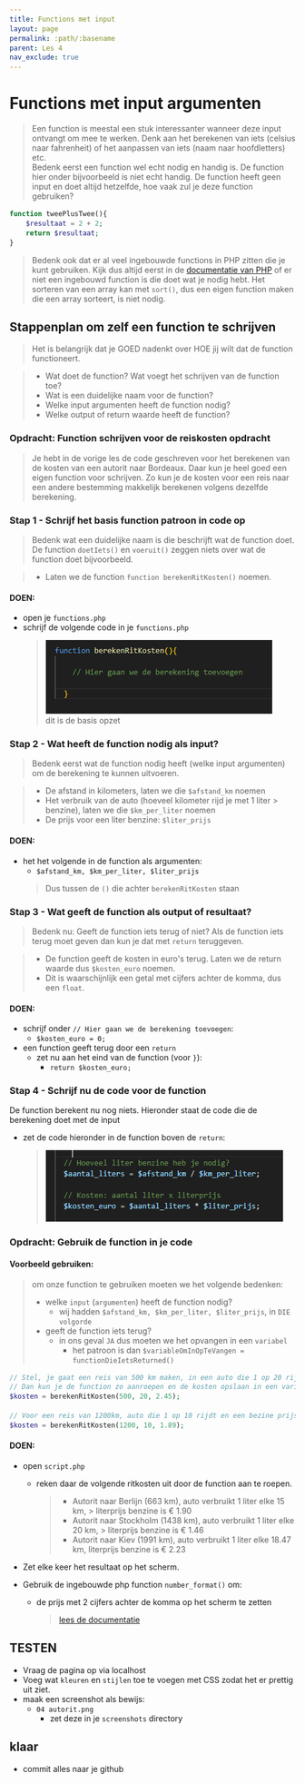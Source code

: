 ```yaml
---
title: Functions met input
layout: page 
permalink: :path/:basename 
parent: Les 4 
nav_exclude: true
---
```


# Functions met input argumenten

> Een function is meestal een stuk interessanter wanneer deze input ontvangt om mee te werken.
Denk aan het berekenen van iets (celsius naar fahrenheit) of het aanpassen van iets (naam naar hoofdletters) etc.  
> Bedenk eerst een function wel echt nodig en handig is. De function hier  onder bijvoorbeeld is niet echt handig. De function heeft geen input en  doet altijd hetzelfde, hoe vaak zul je deze function gebruiken? 

```php
function tweePlusTwee(){
    $resultaat = 2 + 2;
    return $resultaat;
}
```

> Bedenk ook dat er al veel ingebouwde functions in PHP zitten die je kunt gebruiken. Kijk dus altijd eerst in de [documentatie van PHP](https://www.php.net/manual/en/funcref.php) of er niet een ingebouwd function is die doet wat je nodig hebt.
Het sorteren van een array kan met `sort()`, dus een eigen function maken die een array sorteert, is niet nodig.


## Stappenplan om zelf een function te schrijven

> Het is belangrijk dat je GOED nadenkt over HOE jij wilt dat de function functioneert.

> - Wat doet de function? Wat voegt het schrijven van de function toe?
> - Wat is een duidelijke naam voor de function?
> - Welke input argumenten heeft de function nodig?
> - Welke output of return waarde heeft de function? 

### Opdracht: Function schrijven voor de reiskosten opdracht

> Je hebt in de vorige les de code geschreven voor het berekenen van de kosten van een autorit naar Bordeaux.
Daar kun je heel goed een eigen function voor schrijven. Zo kun je de kosten voor een reis naar een andere bestemming makkelijk berekenen volgens dezelfde berekening.


### Stap 1 - Schrijf het basis function patroon in code op


> Bedenk wat een duidelijke naam is die beschrijft wat de function doet. De function `doetIets()` en `voeruit()` zeggen niets over wat de function doet bijvoorbeeld.   

> - Laten we de function `function berekenRitKosten()` noemen.

#### DOEN:

- open je `functions.php`
- schrijf de volgende code in je `functions.php`
  > ![](img/functionraamwerk.PNG)  
  > dit is de basis opzet

### Stap 2 - Wat heeft de function nodig als input?

> Bedenk eerst wat de function nodig heeft (welke input argumenten) om de berekening te kunnen uitvoeren.

> - De afstand in kilometers, laten we die `$afstand_km` noemen
> - Het verbruik van de auto (hoeveel kilometer rijd je met 1 liter > benzine), laten we die `$km_per_liter` noemen
> - De prijs voor een liter benzine: `$liter_prijs`

#### DOEN:
- het het volgende in de function als argumenten:
  - `$afstand_km, $km_per_liter, $liter_prijs`  
  > Dus tussen de `()` die achter `berekenRitKosten` staan

### Stap 3 - Wat geeft de function als output of resultaat?

> Bedenk nu: Geeft de function iets terug of niet? Als de function iets terug moet geven dan kun je dat met `return` teruggeven. 

> - De function geeft de kosten in euro's terug. Laten we de return waarde dus `$kosten_euro` noemen.
> - Dit is waarschijnlijk een getal met cijfers achter de komma, dus een `float`.

#### DOEN:

- schrijf onder `// Hier gaan we de berekening toevoegen`:
  - `$kosten_euro = 0;`
- een function geeft terug door een `return`
  - zet nu aan het eind van de function (voor `}`):
    - `return $kosten_euro;`

### Stap 4 - Schrijf nu de code voor de function

De function berekent nu nog niets. Hieronder staat de code die de berekening doet met de input

- zet de code hieronder in de function boven de `return`:
  >![](img/berekening.PNG)


### Opdracht: Gebruik de function in je code


#### Voorbeeld gebruiken:

> om onze function te gebruiken moeten we het volgende bedenken:
> - welke `input` (`argumenten`) heeft de function nodig?
>   - wij hadden `$afstand_km, $km_per_liter, $liter_prijs`, in `DIE volgorde`
> - geeft de function iets terug?
>   - in ons geval `JA` dus moeten we het opvangen in een `variabel`
>     - het patroon is dan `$variableOmInOpTeVangen = functionDieIetsReturned()`

```php
// Stel, je gaat een reis van 500 km maken, in een auto die 1 op 20 rijdt en een liter benzine kost € 2.45
// Dan kun je de function zo aanroepen en de kosten opslaan in een variabele
$kosten = berekenRitKosten(500, 20, 2.45);

// Voor een reis van 1200km, auto die 1 op 10 rijdt en een bezine prijs van 1.89
$kosten = berekenRitKosten(1200, 10, 1.89);

```

#### DOEN:


- open `script.php`
  - reken daar de volgende ritkosten uit door de function aan te roepen.

    > - Autorit naar Berlijn (663 km), auto verbruikt 1 liter elke 15 km, > literprijs benzine is € 1.90
    > - Autorit naar Stockholm (1438 km), auto verbruikt 1 liter elke 20 km, > literprijs benzine is € 1.46
    > - Autorit naar Kiev (1991 km), auto verbruikt 1 liter elke 18.47 km, literprijs benzine is € 2.23

- Zet elke keer het resultaat op het scherm. 
- Gebruik de ingebouwde php function `number_format()` om:
  - de prijs met 2 cijfers achter de komma op het scherm te zetten 
    > [lees de documentatie](https://www.php.net/manual/en/function.number-format)


## TESTEN

- Vraag de pagina op via localhost
- Voeg wat `kleuren` en `stijlen` toe te voegen met CSS zodat het er prettig uit ziet.
- maak een screenshot als bewijs:
  - `04 autorit.png`
    - zet deze in je `screenshots` directory
  

## klaar
- commit alles naar je github






